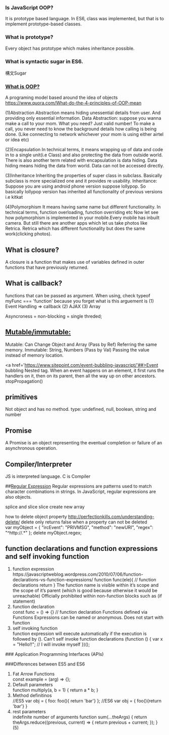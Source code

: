 ### Is JavaScript OOP?
It is prototype based language. In ES6, class was implemented, but that is to implement prototype-based classes.

### What is prototype?
Every object has prototype which makes inheritance possible. 

### What is syntactic sugar in ES6.
構文Sugar

### <a href='https://www.youtube.com/watch?v=PFmuCDHHpwk'>What is OOP?</a>
A programing model based around the idea of objects
https://www.quora.com/What-do-the-4-principles-of-OOP-mean

(1)Abstraction
Abstraction means hiding unessential details from user. And providing only essential information.
Data Abstraction: suppose you wanna make a call to your mom. What you need?
Just valid number!
To make a call, you never need to know the background details how calling is being done. (Like connecting to network whichever your mom is using either airtel or idea etc)

(2)Encapsulation
 In technical terms, it means wrapping up of data and code in to a single unit(i.e Class) and also protecting the data from outside world. There is also another term related with encapsulation is data hiding. Data hiding means hiding the data from world. Data can not be accessed directly.

(3)Inheritance
Inheriting the properties of super class in subclass. Basically subclass is more specialized one and it provides re usability.
Inheritance: Suppose you are using android phone version suppose lollypop. So basically lollypop version has inherited all functionality of previous versions i.e kitkat

(4)Polymorphism
It means having same name but different functionality. In technical terms, function overloading, function overriding etc
Now let see how polymorphism is implemented in your mobile.Every mobile has inbuilt camera. But still there are another apps which let us take photos like Retrica.
Retrica which has different functionality but does the same work(clicking photos).


## What is closure?
A closure is a function that makes use of variables defined in outer functions that have previously returned.

## What is callback?
functions that can be passed as argument. When using, check typeof myFunc === 'function' because you forget what is this arguement is 
(1) Event Handling => callback
(2) AJAX
(3) Array

Asyncroness = non-blocking = single threded;

## <a href='https://developer.mozilla.org/en-US/docs/Glossary/Mutable'>Mutable/immutable:</a>
Mutable: Can Change Object and Array (Pass by Ref) Referring the same memory.
Immutable: String, Numbers (Pass by Val) Passing the value instead of memory location.

<a href='https://www.sitepoint.com/event-bubbling-javascript/'##>Event bubbling</a>
Nested tag. When an event happens on an element, it first runs the handlers on it, then on its parent, then all the way up on other ancestors.
stopPropagation()

## primitives
Not object and has no method.
type: undefined, null, boolean, string and number

## Promise
A Promise is an object representing the eventual completion or failure of an asynchronous operation.

## Compiler/Interpreter
JS is interpreted language. C is Compiler

##<a href='https://developer.mozilla.org/en-US/docs/Web/JavaScript/Guide/Regular_Expressions'>Regular Expression</a>
Regular expressions are patterns used to match character combinations in strings. In JavaScript, regular expressions are also objects. 

splice and slice
slice create new array

how to delete object property
http://perfectionkills.com/understanding-delete/
delete only returns false when a property can not be deleted    
var myObject = {
    "ircEvent": "PRIVMSG",
    "method": "newURI",
    "regex": "^http://.*"
};
delete myObject.regex;

## function declarations and function expressions and self invoking function
<ol>
<li> function expression</li>
https://javascriptweblog.wordpress.com/2010/07/06/function-declarations-vs-function-expressions/
function func(ele){  // function declarations
    return
}
The function name is visible within it’s scope and the scope of it’s parent (which is good because otherwise it would be unreachable)
Officially prohibited within non-function blocks such as (if statement)

<li> function declaration</li>
const func = () => {} // function declaration
Functions defined via Functions Expressions can be named or anonymous. Does not start with function

<li> self invoking function</li>
function expression will execute automatically if the execution is followed by (). Can't self invoke function declarations
(function () {
  var x = "Hello!!";      // I will invoke myself
})();
</ol>
### Application Programming Interfaces (APIs)

###Differences between ES5 and ES6
<ol>
<li>Fat Arrow Functions</li>
const example = (arg) => {};

<li> Default parameters </li>
function multiply(a, b = 1) {
  return a * b;
}
<li> Method definitinos </li>
 //ES5
 var obj = {
     foo: foo(){ return 'bar'}
 };
 //ES6
 var obj = {    
     foo(){return 'bar'}
 }

 <li>rest parameters</li>
 indefinite number of arguments
 function sum(...theArgs) {
  return theArgs.reduce((previous, current) => {
    return previous + current;
  });
}
(5)
